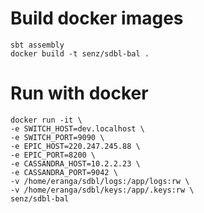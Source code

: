 # Build docker images
```
sbt assembly
docker build -t senz/sdbl-bal .
```

# Run with docker
```
docker run -it \
-e SWITCH_HOST=dev.localhost \
-e SWITCH_PORT=9090 \
-e EPIC_HOST=220.247.245.88 \
-e EPIC_PORT=8200 \
-e CASSANDRA_HOST=10.2.2.23 \
-e CASSANDRA_PORT=9042 \
-v /home/eranga/sdbl/logs:/app/logs:rw \
-v /home/eranga/sdbl/keys:/app/.keys:rw \
senz/sdbl-bal
```